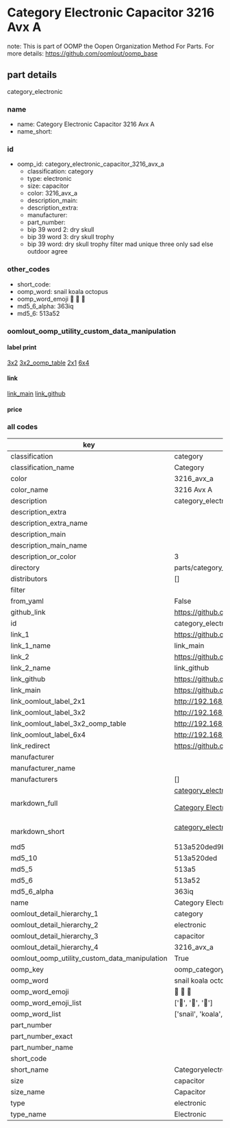 # Category Electronic Capacitor 3216 Avx A  

note: This is part of OOMP the Oopen Organization Method For Parts. For more details: https://github.com/oomlout/oomp_base

##  part details
  



category_electronic



### name
* name: Category Electronic Capacitor 3216 Avx A
* name_short: 
### id
* oomp_id: category_electronic_capacitor_3216_avx_a
  * classification: category
  * type: electronic
  * size: capacitor
  * color: 3216_avx_a
  * description_main: 
  * description_extra: 
  * manufacturer: 
  * part_number: 
  * bip 39 word 2: dry skull
  * bip 39 word 3: dry skull trophy
  * bip 39 word: dry skull trophy filter mad unique three only sad else outdoor agree

### other_codes
* short_code: 
* oomp_word: snail koala octopus
* oomp_word_emoji :snail: :koala: :octopus:
* md5_6_alpha: 363iq
* md5_6: 513a52






### oomlout_oomp_utility_custom_data_manipulation
#### label print
[3x2](http://192.168.1.245:1112/?label=oomp%20363iq)
[3x2_oomp_table](http://192.168.1.108:1112/?label=oomp%20363iq)
[2x1](http://192.168.1.242:1112/?label=oomp%20363iq)
[6x4](http://192.168.1.55:1112/?label=oomp%20363iq)    

#### link

[link_main](https://github.com/oomlout/oomlout_oomp_version_1_messy/tree/main/parts/category_electronic_capacitor_3216_avx_a) [link_github](https://github.com/oomlout/oomlout_oomp_version_1_messy/tree/main/parts/category_electronic_capacitor_3216_avx_a)                             

#### price







### all codes 
| key | value |  
| --- | --- |  
| classification | category |  
| classification_name | Category |  
| color | 3216_avx_a |  
| color_name | 3216 Avx A |  
| description | category_electronic |  
| description_extra |  |  
| description_extra_name |  |  
| description_main |  |  
| description_main_name |  |  
| description_or_color | 3  |  
| directory | parts/category_electronic_capacitor_3216_avx_a |  
| distributors | [] |  
| filter |  |  
| from_yaml | False |  
| github_link | https://github.com/oomlout/oomlout_oomp_part_src/tree/main/parts/category_electronic_capacitor_3216_avx_a |  
| id | category_electronic_capacitor_3216_avx_a |  
| link_1 | https://github.com/oomlout/oomlout_oomp_version_1_messy/tree/main/parts/category_electronic_capacitor_3216_avx_a |  
| link_1_name | link_main |  
| link_2 | https://github.com/oomlout/oomlout_oomp_version_1_messy/tree/main/parts/category_electronic_capacitor_3216_avx_a |  
| link_2_name | link_github |  
| link_github | https://github.com/oomlout/oomlout_oomp_version_1_messy/tree/main/parts/category_electronic_capacitor_3216_avx_a |  
| link_main | https://github.com/oomlout/oomlout_oomp_version_1_messy/tree/main/parts/category_electronic_capacitor_3216_avx_a |  
| link_oomlout_label_2x1 | http://192.168.1.242:1112/?label=oomp%20363iq |  
| link_oomlout_label_3x2 | http://192.168.1.245:1112/?label=oomp%20363iq |  
| link_oomlout_label_3x2_oomp_table | http://192.168.1.108:1112/?label=oomp%20363iq |  
| link_oomlout_label_6x4 | http://192.168.1.55:1112/?label=oomp%20363iq |  
| link_redirect | https://github.com/oomlout/oomlout_oomp_version_1_messy/tree/main/parts/category_electronic_capacitor_3216_avx_a |  
| manufacturer |  |  
| manufacturer_name |  |  
| manufacturers | [] |  
| markdown_full | [category_electronic_capacitor_3216_avx_a](none)<br>[](none)<br>[Category Electronic Capacitor 3216 Avx A](none)<br><br> |  
| markdown_short | [category_electronic_capacitor_3216_avx_a](none)<br><br> |  
| md5 | 513a520ded9b1c23b642d567d1f2b21d |  
| md5_10 | 513a520ded |  
| md5_5 | 513a5 |  
| md5_6 | 513a52 |  
| md5_6_alpha | 363iq |  
| name | Category Electronic Capacitor 3216 Avx A |  
| oomlout_detail_hierarchy_1 | category |  
| oomlout_detail_hierarchy_2 | electronic |  
| oomlout_detail_hierarchy_3 | capacitor |  
| oomlout_detail_hierarchy_4 | 3216_avx_a |  
| oomlout_oomp_utility_custom_data_manipulation | True |  
| oomp_key | oomp_category_electronic_capacitor_3216_avx_a |  
| oomp_word | snail koala octopus |  
| oomp_word_emoji | :snail: :koala: :octopus: |  
| oomp_word_emoji_list | [':snail:', ':koala:', ':octopus:'] |  
| oomp_word_list | ['snail', 'koala', 'octopus'] |  
| part_number |  |  
| part_number_exact |  |  
| part_number_name |  |  
| short_code |  |  
| short_name | Categoryelectronic |  
| size | capacitor |  
| size_name | Capacitor |  
| type | electronic |  
| type_name | Electronic |  
